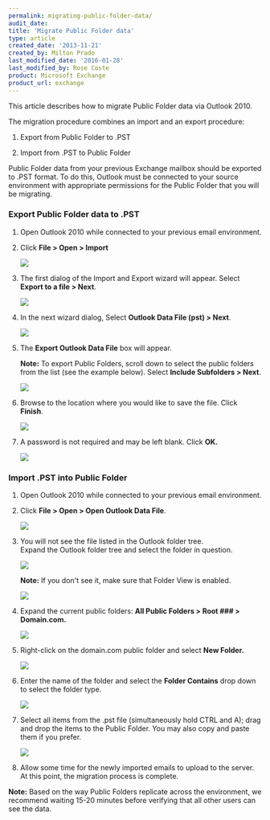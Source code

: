 ```yaml
---
permalink: migrating-public-folder-data/
audit_date:
title: 'Migrate Public Folder data'
type: article
created_date: '2013-11-21'
created_by: Milton Prado
last_modified_date: '2016-01-28'
last_modified_by: Rose Coste
product: Microsoft Exchange
product_url: exchange
---
```


This article describes how to migrate Public
Folder data via Outlook 2010.

The migration procedure combines an import and an export procedure:

1. Export from Public Folder to .PST

2. Import from .PST to Public Folder

Public Folder data from your previous Exchange mailbox should be
exported to .PST format.  To do this, Outlook must be connected
to your source environment with appropriate permissions for the Public
Folder that you will be migrating.

### Export Public Folder data to .PST

1. Open Outlook 2010 while connected to your previous email environment.

2. Click **File &gt; Open &gt; Import**

   ![](Outlook_2010_-_export_pic1.png)

3. The first dialog of the Import and Export wizard will appear.  Select
   **Export to a file &gt; Next**.

   ![](Outlook_2010_-_export_pic2.png)

4. In the next wizard dialog, Select **Outlook Data File (pst) &gt; Next**.

   ![](Outlook_2010_-_export_pic3.png)

5. The **Export Outlook Data File** box will appear.  

   **Note:** To export
   Public Folders, scroll down to select the public folders from the list
   (see the example below). Select **Include Subfolders &gt; Next**.

   ![](Outlook_2010_-_export_pic4png.jpg)

6. Browse to the location where you would like to save the file.
   Click **Finish**.

   ![](Outlook_2010_-_export_pic5png.png)

7. A password is not required and may be left blank. Click **OK.**

   ![](Outlook_2010_-_export_pic6png.png)


### Import .PST into Public Folder

1. Open Outlook 2010 while connected to your previous email environment.

2. Click **File &gt; Open &gt; Open Outlook Data File**.

   ![](Outlook_2010_-_import_pic7png.png)

3. You will not see the file listed in the Outlook folder tree.  
   Expand the Outlook folder tree
   and select the folder in question.

   ![](Outlook_2010_-_import_pic8png.jpg)

   **Note:** If you don't see it, make sure that Folder View is enabled.

   ![](Outlook_2010_-_import_pic9.png)

4. Expand the current public folders: **All Public Folders &gt;
   Root \#\#\# &gt; Domain.com.**

   ![](Outlook_2010_-_import_pic10_0.jpg)

5. Right-click on the domain.com public folder and select **New
   Folder.**

   ![](Outlook_2010_-_import_pic11.jpg)

6. Enter the name of the folder and select the **Folder Contains** drop
   down to select the folder type.

   ![](Outlook_2010_-_import_pic13.jpg)

7. Select all items from the .pst file (simultaneously hold CTRL and
   A); drag and drop the items to the Public Folder. You may also copy and paste
   them if you prefer.

   ![](Outlook_2010_-_import_pic12.jpg)

8. Allow some time for the newly imported emails to upload to the
   server. At this point, the migration process is complete.  

**Note:** Based on the
way Public Folders replicate across the environment, we recommend
waiting 15-20 minutes before verifying that all other users can see the data.
